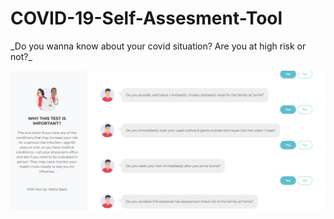 # COVID-19-Self-Assesment-Tool
<p>
 _Do you wanna know about your covid situation? Are you at high risk or not?_

![My image](https://github.com/basit21740/COVID-19-Self-Assesment-Tool/blob/main/appinterface.png?raw=true)
